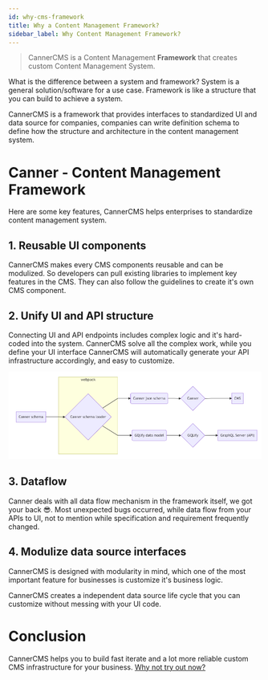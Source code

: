 ```yaml
---
id: why-cms-framework
title: Why a Content Management Framework? 
sidebar_label: Why Content Management Framework?
---
```


> CannerCMS is a Content Management **Framework** that creates custom Content Management System.

What is the difference between a system and framework? System is a general solution/software for a use case. Framework is like a structure that you can build to achieve a system.

CannerCMS is a framework that provides interfaces to standardized UI and data source for companies, companies can write definition schema to define how the structure and architecture in the content management system.

# Canner - Content Management Framework

Here are some key features, CannerCMS helps enterprises to standardize content management system.


## 1. Reusable UI components

CannerCMS makes every CMS components reusable and can be modulized. So developers can pull existing libraries to implement key features in the CMS. They can also follow the guidelines to create it's own CMS component.

## 2. Unify UI and API structure

Connecting UI and API endpoints includes complex logic and it's hard-coded into the system. CannerCMS solve all the complex work, while you define your UI interface CannerCMS will automatically generate your API infrastructure accordingly, and easy to customize.

![canner-flow](/docs/assets/canner-flow.png)

## 3. Dataflow

Canner deals with all data flow mechanism in the framework itself, we got your back 😎.  Most unexpected bugs occurred, while data flow from your APIs to UI, not to mention while specification and requirement frequently changed.


## 4. Modulize data source interfaces

CannerCMS is designed with modularity in mind, which one of the most important feature for businesses is customize it's business logic.

CannerCMS creates a independent data source life cycle that you can customize without messing with your UI code.

# Conclusion

CannerCMS helps you to build fast iterate and a lot more reliable custom CMS infrastructure for your business. [Why not try out now?](https://www.canner.io/forms/new_user)